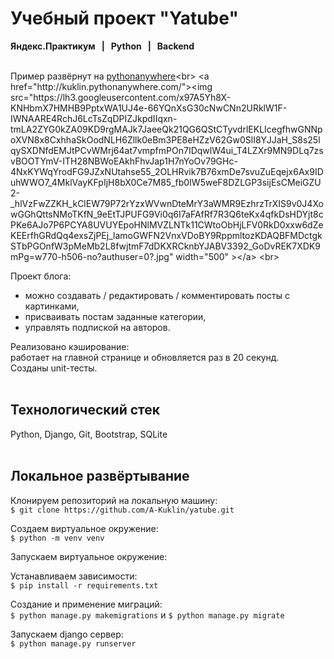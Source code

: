 # Учебный проект "Yatube"<br>
<b>Яндекс.Практикум   |   Python   |   Backend</b>
<br><br>

Пример развёрнут на [pythonanywhere](http://kuklin.pythonanywhere.com/ "http://kuklin.pythonanywhere.com/")<br>
<a href="http://kuklin.pythonanywhere.com/"><img src="https://lh3.googleusercontent.com/x97A5Yh8X-KNHbmX7HMHB9PptxWA1UJ4e-66YQnXsG30cNwCNn2URklW1F-IWNAARE4RchJ6LcTsZqDPIZJkpdIIqxn-tmLA2ZYG0kZA09KD9rgMAJk7JaeeQk21QG6QStCTyvdrlEKLIcegfhwGNNpoXVN8x8CxhhaSkOodNLH6Zllk0eBm3PE8eHZzV62Gw0SlI8YJJaH_S8s25lqySXDNfdEMJtPCvWMrj64at7vmpfmPOn7IDqwlW4ui_T4LZXr9MN9DLq7zsvBOOTYmV-ITH28NBWoEAkhFhvJap1H7nYoOv79GHc-4NxKYWqYrodFG9JZxNUtahse55_2OLHRvik7B76xmDe7svuZuEqejx6Ax9IDuhWWO7_4MklVayKFpIjH8bX0Ce7M85_fb0IW5weF8DZLGP3sijEsCMeiGZU2-_hlVzFwZZKH_kClEW79P72rYzxWVwnDteMrY3aWMR9EzhrzTrXIS9v0J4XowGGhQttsNMoTKfN_9eEtTJPUFG9Vi0q6I7aFAfRf7R3Q6teKx4qfkDsHDYjt8cPKe6AJo7P6PCYA8UVUYEpoHNlMVZLNTk11CWtoObHjLFV0RkD0xxw6dZeKEErfhGRdQq4exsZjPEj_lamoGWFN2VnxVDoBY9RppmltozKDAQBFMDctgkSTbPGOnfW3pMeMb2L8fwjtmF7dDKXRCknbYJABV3392_GoDvREK7XDK9mPg=w770-h506-no?authuser=0?.jpg" width="500" ></a>
<br>

Проект блога: 
- можно создавать / редактировать / комментировать посты с картинками, 
- присваивать постам заданные категории, 
- управлять подпиской на авторов.<br>

Реализовано кэширование:<br>
работает на главной странице и обновляется раз в 20 секунд.<br> 
Созданы unit-тесты.
<br><br>

## Технологический стек
Python, Django, Git, Bootstrap, SQLite
<br><br>

## Локальное развёртывание
Клонируем репозиторий на локальную машину:<br>
```$ git clone https://github.com/A-Kuklin/yatube.git```

Создаем виртуальное окружение:<br>
 ```$ python -m venv venv```

Запускаем виртуальное окружение:<br>

Устанавливаем зависимости:<br>
```$ pip install -r requirements.txt```

Создание и применение миграций:<br>
```$ python manage.py makemigrations``` и ```$ python manage.py migrate```

Запускаем django сервер:<br>
```$ python manage.py runserver```
